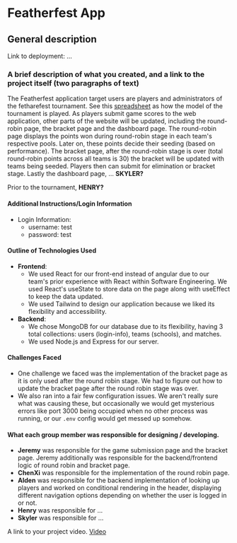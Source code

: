 # Featherfest App

## General description

Link to deployment: ...

### A brief description of what you created, and a link to the project itself (two paragraphs of text)

The Featherfest application target users are players and administrators of the fetharefest tournament. See this [spreadsheet](https://docs.google.com/spreadsheets/d/1xY_97RSohWpRhs2Pl82CX-zxPfdYPViR-zOnRO4sN2Q/edit?gid=737066836#gid=737066836) as how the model of the tournament is played. As players submit game scores to the web application, other parts of the website will be updated, including the round-robin page, the bracket page and the dashboard page. The round-robin page displays the points won during round-robin stage in each team's respective pools. Later on, these points decide their seeding (based on performance). The bracket page, after the round-robin stage is over (total round-robin points across all teams is 30) the bracket will be updated with teams being seeded. Players then can submit for elimination or bracket stage. Lastly the dashboard page, ... **SKYLER?**

Prior to the tournament, **HENRY?**

#### Additional Instructions/Login Information

- Login Information:
  - username: test
  - password: test

#### Outline of Technologies Used

- **Frontend**:
  - We used React for our front-end instead of angular due to our team's prior experience with React within Software
    Engineering. We used React's useState to store data on the page along with useEffect to keep the data updated.
  - We used Tailwind to design our application because we liked its flexibility and accessibility.
- **Backend**:
  - We chose MongoDB for our database due to its flexibility, having 3 total collections: users (login-info), teams (schools), and matches.
  - We used Node.js and Express for our server.

#### Challenges Faced

- One challenge we faced was the implementation of the bracket page as it is only used after the round robin stage. We
  had to figure out how to update the bracket page after the round robin stage was over.
- We also ran into a fair few configuration issues. We aren't really sure what was causing these, but occasionally we would get mysterious errors like port 3000 being occupied when no other process was running, or our `.env` config would get messed up somehow.

#### What each group member was responsible for designing / developing.

- **Jeremy** was responsible for the game submission page and the bracket page. Jeremy additionally was responsible for the
  backend/frontend logic of round robin and bracket page.
- **ChenXi** was responsible for the implementation of the round robin page.
- **Alden** was responsible for the backend implementation of looking up players and worked on conditional rendering in
  the header, displaying different navigation options depending on whether the user is logged in or not.
- **Henry** was responsible for ...
- **Skyler** was responsible for ...

A link to your project video.
[Video](https://www.youtube.com/)
